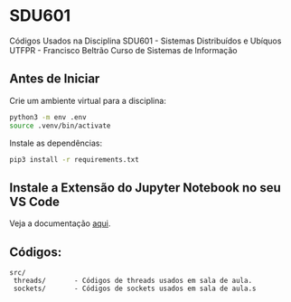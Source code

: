 # SDU601

Códigos Usados na Disciplina SDU601 - Sistemas Distribuídos e Ubíquos
UTFPR - Francisco Beltrão
Curso de Sistemas de Informação


## Antes de Iniciar

Crie um ambiente virtual para a disciplina:

```bash
python3 -m env .env
source .venv/bin/activate
```

Instale as dependências:

```bash
pip3 install -r requirements.txt
```

## Instale a Extensão do Jupyter Notebook no seu VS Code

Veja a documentação [aqui](https://code.visualstudio.com/docs/datascience/jupyter-notebooks).

## Códigos:

```
src/
 threads/       - Códigos de threads usados em sala de aula.
 sockets/       - Códigos de sockets usados em sala de aula.s
```